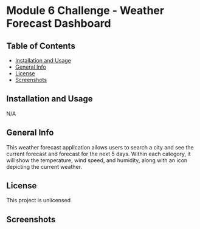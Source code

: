 # Module 6 Challenge - Weather Forecast Dashboard

## Table of Contents
- [Installation and Usage](#installation-and-usage)
- [General Info](#general-info)
- [License](#license)
- [Screenshots](#screenshots)

## Installation and Usage
N/A


## General Info
This weather forecast application allows users to search a city and see the current forecast and forecast for the next 5 days. Within each category, it will show the temperature, wind speed, and humidity, along with an icon depicting the current weather.

## License
This project is unlicensed

## Screenshots
